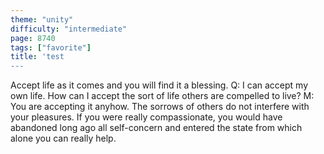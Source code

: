 ```yaml
---
theme: "unity"
difficulty: "intermediate"
page: 8740
tags: ["favorite"]
title: 'test
---
```


Accept life as it comes and you will find it a blessing. Q: I can accept my own life. How can I accept the sort of life others are compelled to live? M: You are accepting it anyhow. The sorrows of others do not interfere with your pleasures. If you were really compassionate, you would have abandoned long ago all self-concern and entered the state from which alone you can really help.